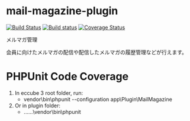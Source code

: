 # mail-magazine-plugin
[![Build Status](https://travis-ci.org/EC-CUBE/mail-magazine-plugin.svg?branch=master)](https://travis-ci.org/EC-CUBE/mail-magazine-plugin)
[![Build status](https://ci.appveyor.com/api/projects/status/3j9pol5x153eol6c?svg=true)](https://ci.appveyor.com/project/ECCUBE/mail-magazine-plugin)
[![Coverage Status](https://coveralls.io/repos/github/EC-CUBE/mail-magazine-plugin/badge.svg?branch=master)](https://coveralls.io/github/EC-CUBE/mail-magazine-plugin?branch=master)

メルマガ管理

会員に向けたメルマガの配信や配信したメルマガの履歴管理などが行えます。

# PHPUnit Code Coverage
1. In eccube 3 root folder, run:
    - vendor\bin\phpunit --configuration app\Plugin\MailMagazine
2. Or in plugin folder:
    - ..\..\..\vendor\bin\phpunit
